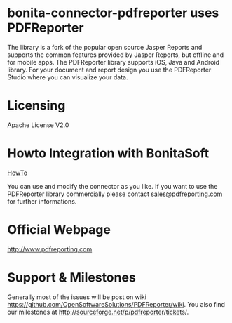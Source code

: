 # bonita-connector-pdfreporter uses PDFReporter
The library is a fork of the popular open source Jasper Reports and supports the common features provided by Jasper Reports, but offline and for mobile apps. The PDFReporter library supports iOS, Java and Android library. For your document and report design you use the PDFReporter Studio where you can visualize your data.

# Licensing
Apache License V2.0

# Howto Integration with BonitaSoft
[HowTo](https://github.com/OpenSoftwareSolutions/PDFReporter/wiki/PDFReporter-BonitaSoft-Integration)

You can use and modify the connector as you like.
If you want to use the PDFReporter library commercially please contact sales@pdfreporting.com for further informations. 

# Official Webpage
http://www.pdfreporting.com

# Support & Milestones
Generally most of the issues will be post on wiki https://github.com/OpenSoftwareSolutions/PDFReporter/wiki.
You also find our milestones at http://sourceforge.net/p/pdfreporter/tickets/.
